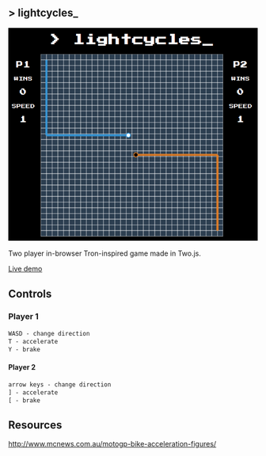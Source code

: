 ## > lightcycles\_

![lightcycles](https://raw.githubusercontent.com/beatobongco/lightcycles/master/og.png)

Two player in-browser Tron-inspired game made in Two.js.

[Live demo](https://beatobongco.com/lightcycles/)

## Controls

### Player 1

```
WASD - change direction
T - accelerate
Y - brake
```

#### Player 2

```
arrow keys - change direction
] - accelerate
[ - brake
```

## Resources

http://www.mcnews.com.au/motogp-bike-acceleration-figures/

